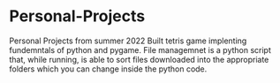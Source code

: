 # Personal-Projects
Personal Projects from summer 2022
Built tetris game implenting fundemntals of python and pygame. 
File managemnet is a python script that, while running, is able to sort files downloaded into the appropriate folders which you can change inside the python code. 
